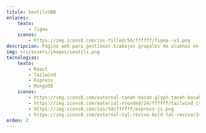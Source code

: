 ```yaml
---
titulo: SeutilsUBB
enlaces:
    texto:
        - figma
    iconos: 
        - https://img.icons8.com/ios-filled/50/ffffff/figma--v1.png
descripcion: Pagina web para gestionar trabajos grupales de alumnos en ramos de la Universidad del Bío-Bío.
img: src/assets/images/seutils.png
tecnologias:
    texto:
        - React
        - Tailwind
        - Express
        - MongoDB
    iconos:
        - https://img.icons8.com/external-tanah-basah-glyph-tanah-basah/50/ffffff/external-react-social-media-tanah-basah-glyph-tanah-basah.png
        - https://img.icons8.com/material-rounded/24/ffffff/tailwind_css.png
        - https://img.icons8.com/ios/50/ffffff/express-js.png
        - https://img.icons8.com/external-tal-revivo-bold-tal-revivo/24/ffffff/external-mongodb-a-cross-platform-document-oriented-database-program-logo-bold-tal-revivo.png
orden: 2
---
```



